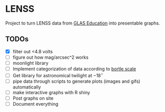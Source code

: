 # LENSS

Project to turn LENSS data from [GLAS Education](https://glaseducation.org)
into presentable graphs.

## TODOs

- [x] filter out <4.8 volts
- [ ] figure out how mag/arcsec^2 works
- [ ] moonlight library
- [ ] Implement categorization of data according to [bortle
  scale](https://en.wikipedia.org/wiki/Bortle_scale)
- [ ] Get library for astronomical twilight at $-18^\circ$
- [ ] pipe data through scripts to generate plots (images and gifs)
  automatically
- [ ] make interactive graphs with R shiny
- [ ] Post graphs on site
- [ ] Document everything

